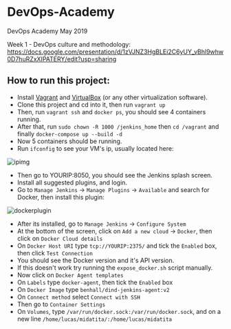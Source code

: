# DevOps-Academy
DevOps Academy May 2019

Week 1 - DevOps culture and methodology: https://docs.google.com/presentation/d/1zVJNZ3HgBLEi2C6yUY_vBhl9whw0D7huRZxXIPATERY/edit?usp=sharing


## How to run this project:

- Install [Vagrant](https://www.vagrantup.com/) and [VirtualBox](https://www.virtualbox.org/) (or any other virtualization software).
- Clone this project and cd into it, then run ```vagrant up```
- Then, run ```vagrant ssh``` and ```docker ps```, you should see 4 containers running.
- After that, run ```sudo chown -R 1000 /jenkins_home``` then ```cd /vagrant``` and finally ```docker-compose up --build -d```
- Now 5 containers should be running.
- Run ```ifconfig``` to see your VM's ip, usually located here:

![ipimg](https://i.imgur.com/VXvlZ1N.png)

- Then go to YOURIP:8050, you should see the Jenkins splash screen.
- Install all suggested plugins, and login.
- Go to ```Manage Jenkins``` -> ```Manage Plugins``` -> ```Available``` and search for Docker, then install this plugin:

![dockerplugin](https://i.imgur.com/telyLWy.png)

- After its installed, go to ```Manage Jenkins``` -> ```Configure System```
- At the bottom of the screen, click on ```Add a new cloud``` -> ```Docker```, then click on ```Docker Cloud details```
- On ```Docker Host URI``` type ```tcp://YOURIP:2375/``` and tick the ```Enabled``` box, then click ```Test Connection```
- You should see the Docker version and it's API version.
- If this doesn't work try running the ```expose_docker.sh``` script manually.
- Now click on ```Docker Agent templates```
- On ```Labels``` type ```docker-agent```, then tick the ```Enabled``` box
- On ```Docker Image``` type ```benhall/dind-jenkins-agent:v2```
- On ```Connect method``` select ```Connect with SSH```
- Then go to ```Container Settings```
- On ```Volumes```, type ```/var/run/docker.sock:/var/run/docker.sock```, and on a new line ```/home/lucas/midatita/:/home/lucas/midatita``` 
